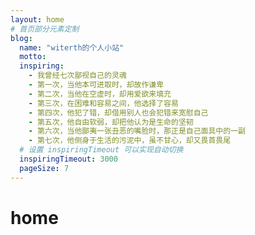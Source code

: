 ```yaml
---
layout: home
# 首页部分元素定制
blog:
  name: "witerth的个人小站"
  motto:
  inspiring:
    - 我曾经七次鄙视自己的灵魂
    - 第一次，当他本可进取时，却故作谦卑
    - 第二次，当他在空虚时，却用爱欲来填充
    - 第三次，在困难和容易之间，他选择了容易
    - 第四次，他犯了错，却借用别人也会犯错来宽慰自己
    - 第五次，他自由软弱，却把他认为是生命的坚韧
    - 第六次，当他鄙夷一张丑恶的嘴脸时，那正是自己面具中的一副
    - 第七次，他侧身于生活的污泥中，虽不甘心，却又畏首畏尾
  # 设置 inspiringTimeout 可以实现自动切换
  inspiringTimeout: 3000
  pageSize: 7
---
```


# home
